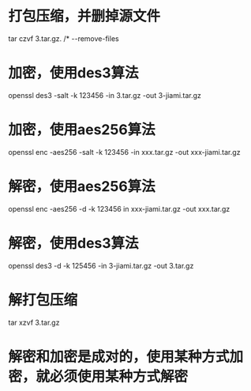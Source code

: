 # 打包压缩，并删掉源文件
tar czvf 3.tar.gz. /* --remove-files

# 加密，使用des3算法
openssl des3 -salt -k 123456 -in 3.tar.gz -out 3-jiami.tar.gz

# 加密，使用aes256算法
openssl enc -aes256 -salt -k 123456 -in xxx.tar.gz -out xxx-jiami.tar.gz

# 解密，使用aes256算法
openssl enc -aes256 -d -k 123456 in xxx-jiami.tar.gz -out xxx.tar.gz

# 解密，使用des3算法
openssl des3 -d -k 125456 -in 3-jiami.tar.gz  -out 3.tar.gz

# 解打包压缩
tar xzvf 3.tar.gz

# 解密和加密是成对的，使用某种方式加密，就必须使用某种方式解密